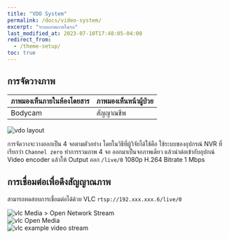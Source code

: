 ```yaml
---
title: "VDO System"
permalink: /docs/video-system/
excerpt: "ระบบภาพภายในรถ"
last_modified_at: 2023-07-10T17:48:05-04:00
redirect_from:
  - /theme-setup/
toc: true
---
```


## การจัดวางภาพ

|  ภาพมองเห็นภายในห้องโดยสาร  |  ภาพมองเห็นหน้าผู้ป่วย  |
|---|---|
|  Bodycam  |  สัญญาณชีพ  |

![vdo layout](/eto-doc/assets/img/vdo-layout.png)

การจัดวางจะวางออกเป็น 4 จอตามตัวอย่าง โดยในวิธีที่ผู้วิจัยได้ใช้คือ ใช้ระบบของอุปกรณ์ NVR ที่เรียกว่า `Channel zero` ทำการรวมภาพ 4 จอ ออกมาเป็นจอภาพเดียว แล้วนำต่อเข้ากับอุปกณ์ Video encoder แล้วให้ Output ออก `/live/0` 1080p H.264 Bitrate 1 Mbps

## การเชื่อมต่อเพื่อดึงสัญญาณภาพ

สามารถทดสอบการเชื่อมต่อได้ด้วย VLC `rtsp://192.xxx.xxx.6/live/0`

![vlc Media > Open Network Stream](/eto-doc/assets/img/vlc-1.png)  
![vlc Open Media](/eto-doc/assets/img/vlc-2.png)  
![vlc example video stream](/eto-doc/assets/img/vlc-example.png)